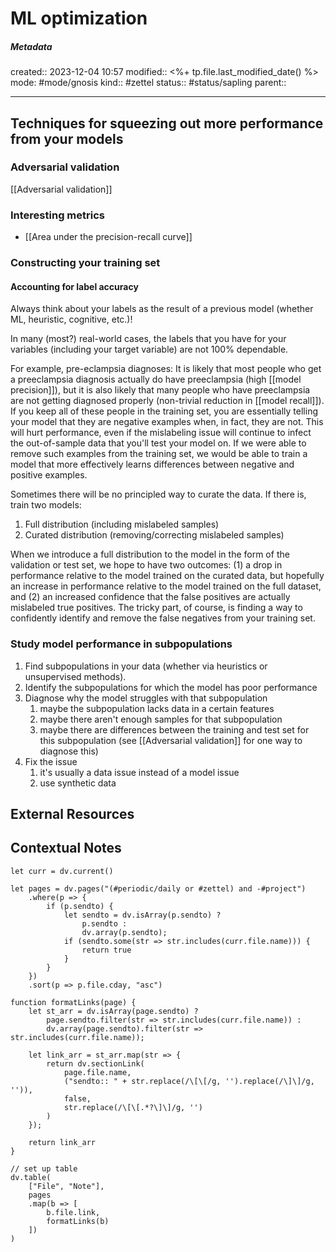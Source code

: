 # ML optimization

##### Metadata
created:: 2023-12-04 10:57
modified:: <%+ tp.file.last_modified_date() %>
mode: #mode/gnosis
kind:: #zettel 
status:: #status/sapling 
parent:: 
***

## Techniques for squeezing out more performance from your models
### Adversarial validation
[[Adversarial validation]]

### Interesting metrics
* [[Area under the precision-recall curve]]

### Constructing your training set
#### Accounting for label accuracy
Always think about your labels as the result of a previous model (whether ML, heuristic, cognitive, etc.)! 

In many (most?) real-world cases, the labels that you have for your variables (including your target variable) are not 100% dependable. 

For example, pre-eclampsia diagnoses: It is likely that most people who get a preeclampsia diagnosis actually do have preeclampsia (high [[model precision]]), but it is also likely that many people who have preeclampsia are not getting diagnosed properly (non-trivial reduction in [[model recall]]). If you keep all of these people in the training set, you are essentially telling your model that they are negative examples when, in fact, they are not. This will hurt performance, even if the mislabeling issue will continue to infect the out-of-sample data that you'll test your model on. If we were able to remove such examples from the training set, we would be able to train a model that more effectively learns differences between negative and positive examples. 

Sometimes there will be no principled way to curate the data. If there is, train two models:
1. Full distribution (including mislabeled samples)
2. Curated distribution (removing/correcting mislabeled samples)

When we introduce a full distribution to the model in the form of the validation or test set, we hope to have two outcomes: (1) a drop in performance relative to the model trained on the curated data, but hopefully an increase in performance relative to the model trained on the full dataset, and (2) an increased confidence that the false positives are actually mislabeled true positives. The tricky part, of course, is finding a way to confidently identify and remove the false negatives from your training set. 

### Study model performance in subpopulations
1. Find subpopulations in your data (whether via heuristics or unsupervised methods). 
2. Identify the subpopulations for which the model has poor performance
3. Diagnose why the model struggles with that subpopulation
	1. maybe the subpopulation lacks data in a certain features
	2. maybe there aren't enough samples for that subpopulation
	3. maybe there are differences between the training and test set for this subpopulation (see [[Adversarial validation]] for one way to diagnose this)
4. Fix the issue 
	1. it's usually a data issue instead of a model issue
	2. use synthetic data






## External Resources



## Contextual Notes
```dataviewjs
let curr = dv.current()

let pages = dv.pages("(#periodic/daily or #zettel) and -#project")
	.where(p => {
		if (p.sendto) {
			let sendto = dv.isArray(p.sendto) ? 
				p.sendto : 
				dv.array(p.sendto);
			if (sendto.some(str => str.includes(curr.file.name))) {
				return true
			}
		}		
	})
	.sort(p => p.file.cday, "asc")

function formatLinks(page) {
	let st_arr = dv.isArray(page.sendto) ?
		page.sendto.filter(str => str.includes(curr.file.name)) :
		dv.array(page.sendto).filter(str => str.includes(curr.file.name));

	let link_arr = st_arr.map(str => {
		return dv.sectionLink(
			page.file.name,
			("sendto:: " + str.replace(/\[\[/g, '').replace(/\]\]/g, '')),
			false,
			str.replace(/\[\[.*?\]\]/g, '')
		)
	});

	return link_arr
}

// set up table
dv.table(
	["File", "Note"], 
	pages
	.map(b => [
		b.file.link,
		formatLinks(b)
	])
)
```


